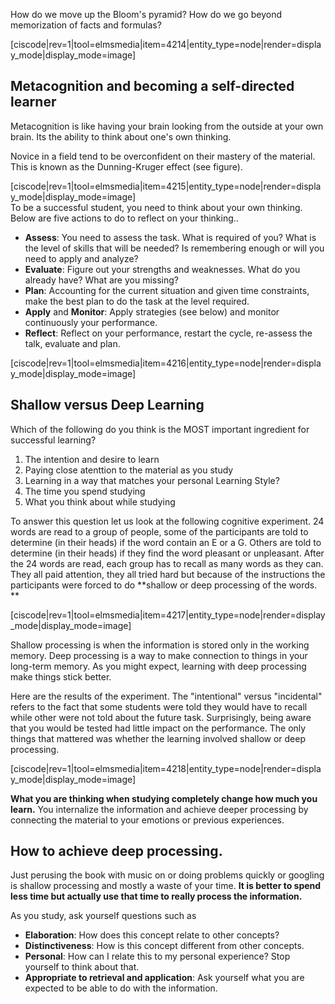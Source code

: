 How do we move up the Bloom's pyramid? How do we go beyond memorization of facts and formulas?

[ciscode|rev=1|tool=elmsmedia|item=4214|entity_type=node|render=display_mode|display_mode=image]

## Metacognition and becoming a self-directed learner

Metacognition is like having your brain looking from the outside at your own brain. Its the ability to think about one's own thinking.

Novice in a field tend to be overconfident on their mastery of the material. This is known as the Dunning-Kruger effect (see figure).
<div style="max-width:500px;">
[ciscode|rev=1|tool=elmsmedia|item=4215|entity_type=node|render=display_mode|display_mode=image]
</div>
To be a successful student, you need to think about your own thinking. Below are five actions to do to reflect on your thinking.. 

* **Assess**: You need to assess the task. What is required of you? What is the level of skills that will be needed? Is remembering enough or will you need to apply and analyze?
* **Evaluate**: Figure out your strengths and weaknesses. What do you already have? What are you missing?
* **Plan**: Accounting for the current situation and given time constraints, make the best plan to do the task at the level required. 
* **Apply** and **Monitor**: Apply strategies (see below) and monitor continuously your performance. 
* **Reflect**: Reflect on your performance, restart the cycle, re-assess the talk, evaluate and plan. 
 
[ciscode|rev=1|tool=elmsmedia|item=4216|entity_type=node|render=display_mode|display_mode=image]

## Shallow versus Deep Learning

Which of the following do you think is the MOST important ingredient for successful learning? 

1.  The intention and desire to learn 
2.  Paying close atenttion to the material as you 
study 
3.  Learning in a way that matches your  personal Learning Style? 
4.  The time you spend studying 
5.  What you think about while studying 

To answer this question let us look at the following cognitive experiment. 24 words are read to a group of people, some of the participants are told to determine (in their heads) if the word contain an E or a G. Others are told to determine (in their heads) if they find the word pleasant or unpleasant. After the 24 words are read, each group has to recall as many words as they can. They all paid attention, they all tried hard but because of the instructions the participants were forced to do **shallow or deep processing of the words. **

[ciscode|rev=1|tool=elmsmedia|item=4217|entity_type=node|render=display_mode|display_mode=image]

Shallow processing is when the information is stored only in the working memory. Deep processing is a way to make connection to things in your long-term memory. As you might expect, learning with deep processing make things stick better. 

Here are the results of the experiment. The "intentional" versus "incidental" refers to the fact that some students were told they would have to recall while other were not told about the future task. Surprisingly, being aware that you would be tested had little impact on the performance. The only things that mattered was whether the learning involved shallow or deep processing. 

[ciscode|rev=1|tool=elmsmedia|item=4218|entity_type=node|render=display_mode|display_mode=image]

**What you are thinking when studying completely change how much you learn.** You internalize the information and achieve deeper processing by connecting the material to your emotions or previous experiences. 

## How to achieve deep processing. 

Just perusing the book with music on or doing problems quickly or googling is shallow processing and mostly a waste of your time. **It is better to spend less time but actually use that time to really process the information.**

As you study, ask yourself questions such as

- **Elaboration**: How does this concept relate to other concepts?
- **Distinctiveness**: How is this concept different from other concepts. 
- **Personal**: How can I relate this to my personal experience? Stop yourself to think about that. 
- **Appropriate to retrieval and application**: Ask yourself what you are expected to be able to do with the information. 

